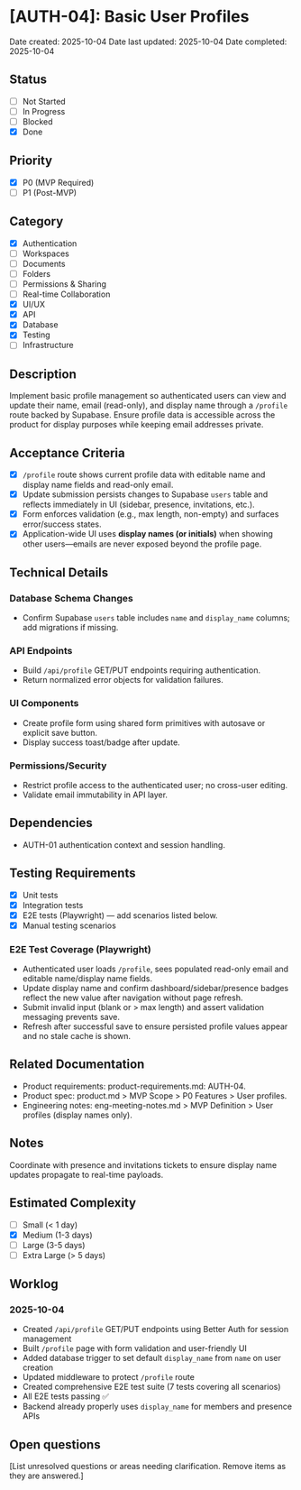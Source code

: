 # [AUTH-04]: Basic User Profiles

Date created: 2025-10-04
Date last updated: 2025-10-04
Date completed: 2025-10-04

## Status

- [ ] Not Started
- [ ] In Progress
- [ ] Blocked
- [x] Done

## Priority

- [x] P0 (MVP Required)
- [ ] P1 (Post-MVP)

## Category

- [x] Authentication
- [ ] Workspaces
- [ ] Documents
- [ ] Folders
- [ ] Permissions & Sharing
- [ ] Real-time Collaboration
- [x] UI/UX
- [x] API
- [x] Database
- [x] Testing
- [ ] Infrastructure

## Description

Implement basic profile management so authenticated users can view and update their name, email (read-only), and display name through a `/profile` route backed by Supabase. Ensure profile data is accessible across the product for display purposes while keeping email addresses private.

## Acceptance Criteria

- [x] `/profile` route shows current profile data with editable name and display name fields and read-only email.
- [x] Update submission persists changes to Supabase `users` table and reflects immediately in UI (sidebar, presence, invitations, etc.).
- [x] Form enforces validation (e.g., max length, non-empty) and surfaces error/success states.
- [x] Application-wide UI uses **display names (or initials)** when showing other users—emails are never exposed beyond the profile page.

## Technical Details

### Database Schema Changes

- Confirm Supabase `users` table includes `name` and `display_name` columns; add migrations if missing.

### API Endpoints

- Build `/api/profile` GET/PUT endpoints requiring authentication.
- Return normalized error objects for validation failures.

### UI Components

- Create profile form using shared form primitives with autosave or explicit save button.
- Display success toast/badge after update.

### Permissions/Security

- Restrict profile access to the authenticated user; no cross-user editing.
- Validate email immutability in API layer.

## Dependencies

- AUTH-01 authentication context and session handling.

## Testing Requirements

- [x] Unit tests
- [x] Integration tests
- [x] E2E tests (Playwright) — add scenarios listed below.
- [x] Manual testing scenarios

### E2E Test Coverage (Playwright)

- Authenticated user loads `/profile`, sees populated read-only email and editable name/display name fields.
- Update display name and confirm dashboard/sidebar/presence badges reflect the new value after navigation without page refresh.
- Submit invalid input (blank or > max length) and assert validation messaging prevents save.
- Refresh after successful save to ensure persisted profile values appear and no stale cache is shown.

## Related Documentation

- Product requirements: product-requirements.md: AUTH-04.
- Product spec: product.md > MVP Scope > P0 Features > User profiles.
- Engineering notes: eng-meeting-notes.md > MVP Definition > User profiles (display names only).

## Notes

Coordinate with presence and invitations tickets to ensure display name updates propagate to real-time payloads.

## Estimated Complexity

- [ ] Small (< 1 day)
- [x] Medium (1-3 days)
- [ ] Large (3-5 days)
- [ ] Extra Large (> 5 days)

## Worklog

### 2025-10-04
- Created `/api/profile` GET/PUT endpoints using Better Auth for session management
- Built `/profile` page with form validation and user-friendly UI
- Added database trigger to set default `display_name` from `name` on user creation
- Updated middleware to protect `/profile` route
- Created comprehensive E2E test suite (7 tests covering all scenarios)
- All E2E tests passing ✅
- Backend already properly uses `display_name` for members and presence APIs

## Open questions

[List unresolved questions or areas needing clarification. Remove items as they are answered.]
